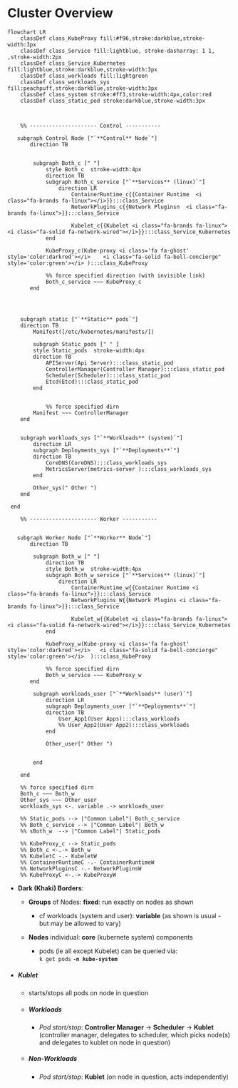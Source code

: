 
# Cluster Overview

```mermaid
flowchart LR
    classDef class_KubeProxy fill:#f96,stroke:darkblue,stroke-width:3px
    classDef class_Service fill:lightblue, stroke-dasharray: 1 1, ,stroke-width:2px
    classDef class_Service_Kubernetes fill:lightblue,stroke:darkblue,stroke-width:3px
    classDef class_workloads fill:lightgreen
    classDef class_workloads_sys fill:peachpuff,stroke:darkblue,stroke-width:3px
    classDef class_system stroke:#ff3,stroke-width:4px,color:red
    classDef class_static_pod stroke:darkblue,stroke-width:3px



    %% --------------------- Control -----------

   subgraph Control Node ["`**Control** Node`"]
       direction TB


        subgraph Both_c [" "]
            style Both_c  stroke-width:4px
            direction TB
            subgraph Both_c_service ["`**Services** (linux)`"]
                direction LR
                    ContainerRuntime_c{{Container Runtime  <i class="fa-brands fa-linux"></i>}}:::class_Service 
                    NetworkPlugins_c{{Network Pluginsn  <i class="fa-brands fa-linux">}}:::class_Service

                    Kubelet_c{{Kubelet <i class="fa-brands fa-linux">  <i class="fa-solid fa-network-wired"></i>}}:::class_Service_Kubernetes
            end

            KubeProxy_c(Kube-proxy <i class='fa fa-ghost' style='color:darkred'></i>    <i class="fa-solid fa-bell-concierge" style='color:green'></i> ):::class_KubeProxy

            %% force specified direction (with invisible link)
            Both_c_service ~~~ KubeProxy_c
       end

       
       

    subgraph static ["`**Static** pods`"]
    direction TB
        Manifest([/etc/kubernetes/manifests/])

        subgraph Static_pods [" " ]
        style Static_pods  stroke-width:4px
        direction TB
            APIServer(Api Server):::class_static_pod
            ControllerManager(Controller Manager):::class_static_pod
            Scheduler(Scheduler):::class_static_pod
            Etcd(Etcd):::class_static_pod
        end


            %% force specified dirn
        Manifest ~~~ ControllerManager  
    end 


    subgraph workloads_sys ["`**Workloads** (system)`"]
        direction LR
        subgraph Deployments_sys ["`**Deployments**`"]
        direction TB
            CoreDNS(CoreDNS):::class_workloads_sys
            MetricsServer(metrics-server ):::class_workloads_sys      
        end

        Other_sys(" Other ")
    end

 end
    
    %% --------------------- Worker -----------

    
   subgraph Worker Node ["`**Worker** Node`"]
       direction TB

        subgraph Both_w [" "]
            direction TB
            style Both_w  stroke-width:4px
            subgraph Both_w_service ["`**Services** (linux)`"]
                direction LR
                    ContainerRuntime_w{{Container Runtime <i class="fa-brands fa-linux">}}:::class_Service
                    NetworkPlugins_W{{Network Plugins <i class="fa-brands fa-linux">}}:::class_Service

                    Kubelet_w{{Kubelet <i class="fa-brands fa-linux"> <i class="fa-solid fa-network-wired"></i>}}:::class_Service_Kubernetes
            end

            KubeProxy_w(Kube-proxy <i class='fa fa-ghost' style='color:darkred'></i>   <i class="fa-solid fa-bell-concierge" style='color:green'></i>  ):::class_KubeProxy
    
            %% force specified dirn
            Both_w_service ~~~ KubeProxy_w 
       end

        subgraph workloads_user ["`**Workloads** (user)`"]
            direction LR
            subgraph Deployments_user ["`**Deployments**`"]
            direction TB
                User_App1(User Apps):::class_workloads        
                %% User_App2(User App2):::class_workloads        
            end

            Other_user(" Other ")
            

        end
       
    end
    
    %% force specified dirn
    Both_c ~~~ Both_w  
    Other_sys ~~~ Other_user
    workloads_sys <-. variable .-> workloads_user

    %% Static_pods --> |"Common Label"| Both_c_service
    %% Both_c_service --> |"Common Label"| Both_w 
    %% sBoth_w  --> |"Common Label"| Static_pods

    %% KubeProxy_c --> Static_pods
    %% Both_c <-.-> Both_w 
    %% KubeletC -.- KubeletW
    %% ContainerRuntimeC -.- ContainerRuntimeW
    %% NetworkPluginsC -.- NetworkPluginsW
    %% KubeProxyC <-.-> KubeProxyW

```

- **Dark (Khaki) Borders**:   
    - **Groups** of Nodes: **fixed**: run exactly on nodes as shown
        - cf workloads (system and user): **variable**  (as shown is usual - but may be allowed to vary)

    - **Nodes** individual: **core** (kubernete system) components
        -  pods (ie all except Kubelet) can be queried via:  
            `k get pods` **`-n kube-system`** 


- ##### Kublet 
    - starts/stops all pods on node in question

    - ##### Workloads

        - _Pod start/stop_: **Controller Manager** -> **Scheduler** -> **Kublet**
            (controller manager, delegates to scheduler,  which picks node(s) and delegates to kublet on node in question)

    - ##### Non-Workloads
        - _Pod start/stop_:  **Kublet**
            (on node in question, acts independently)




